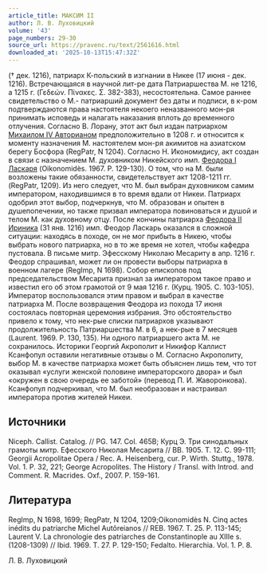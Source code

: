 ```yaml
---
article_title: МАКСИМ II
author: Л. В. Луховицкий
volume: '43'
page_numbers: 29-30
source_url: https://pravenc.ru/text/2561616.html
downloaded_at: '2025-10-13T15:47:32Z'
---
```


(† дек. 1216), патриарх К-польский в изгнании в Никее (17 июня - дек. 1216). Встречающаяся в научной лит-ре дата Патриаршества М. не 1216, а 1215 г. (Γεδεών. Πίνακες. Σ. 382-383), несостоятельна. Самое раннее свидетельство о М.- патриарший документ без даты и подписи, в к-ром подтверждаются права настоятеля некоего неназванного мон-ря принимать исповедь и налагать наказания вплоть до временного отлучения. Согласно В. Лорану, этот акт был издан патриархом [Михаилом IV Авторианом](<https://pravenc.ru/text/Михаилом IV Авторианом.html>) предположительно в 1208 г. и относится к моменту назначения М. настоятелем мон-ря акимитов на азиатском берегу Босфора (RegPatr, N 1204). Согласно Н. Икономидису, акт создан в связи с назначением М. духовником Никейского имп. [Феодора I Ласкаря](<https://pravenc.ru/text/Феодора I Ласкаря.html>) (Oikonomidès. 1967. P. 129-130). О том, что на М. были возложены такие обязанности, свидетельствует акт 1208-1211 гг. (RegPatr, 1209). Из него следует, что М. был выбран духовником самим императором, находившимся в то время вдали от Никеи. Патриарх одобрил этот выбор, подчеркнув, что М. образован и опытен в душепопечении, но также призвал императора повиноваться и душой и телом М. как духовному отцу. После кончины патриарха [Феодора II Ириника](<https://pravenc.ru/text/Феодора II Ириника.html>) (31 янв. 1216) имп. Феодор Ласкарь оказался в сложной ситуации: находясь в походе, он не мог прибыть в Никею, чтобы выбрать нового патриарха, но в то же время не хотел, чтобы кафедра пустовала. В письме митр. Эфесскому Николаю Месариту в апр. 1216 г. Феодор спрашивал, может ли он провести выборы патриарха в военном лагере (RegImp, N 1698). Собор епископов под председательством Месарита признал за императором такое право и известил его об этом грамотой от 9 мая 1216 г. (Курц. 1905. С. 103-105). Император воспользовался этим правом и выбрал в качестве патриарха М. После возвращения Феодора из похода 17 июня состоялась повторная церемония избрания. Это обстоятельство привело к тому, что нек-рые списки патриархов указывают продолжительность Патриаршества М. в 6, а нек-рые в 7 месяцев (Laurent. 1969. P. 130, 135). Ни одного патриаршего акта М. не сохранилось. Историки Георгий Акрополит и Никифор Каллист Ксанфопул оставили негативные отзывы о М. Согласно Акрополиту, выбор М. в качестве патриарха может быть объяснен лишь тем, что тот оказывал «услуги женской половине императорского двора» и был «окружен в свою очередь ее заботой» (перевод П. И. Жаворонкова). Ксанфопул подчеркивал, что М. был необразован и настраивал императора против жителей Никеи.

## Источники

Niceph. Callist. Catalog. // PG. 147. Col. 465B; Курц Э. Три синодальных грамоты митр. Ефесского Николая Месарита // ВВ. 1905. Т. 12. С. 99-111; Georgii Acropolitae Opera / Rec. A. Heisenberg, cur. P. Wirth. Stuttg., 1978. Vol. 1. P. 32, 221; George Acropolites. The History / Transl. with Introd. and Comment. R. Macrides. Oxf., 2007. P. 159-161.

## Литература

RegImp, N 1698, 1699; RegPatr, N 1204, 1209;Oikonomidès N. Cinq actes inédits du patriarche Michel Autôreianos // REB. 1967. T. 25. P. 113-145; Laurent V. La chronologie des patriarches de Constantinople au XIIIe s. (1208-1309) // Ibid. 1969. T. 27. P. 129-150; Fedalto. Hierarchia. Vol. 1. P. 8.

Л. В. Луховицкий
